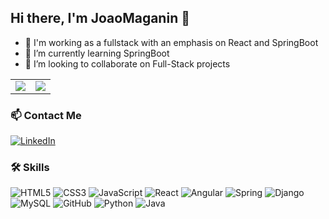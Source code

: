 ## Hi there, I'm JoaoMaganin 👋

- 🔭 I'm working as a fullstack with an emphasis on React and SpringBoot
- 🌱 I’m currently learning SpringBoot
- 👯 I’m looking to collaborate on Full-Stack projects

<table>
  <tr style="border: none;">
    <td style="border: none;">
      <picture>
        <source
          srcset="https://github-readme-stats.vercel.app/api?username=JoaoMaganin&show_icons=true&theme=dark&title_color=39FF14&icon_color=39FF14"
          media="(prefers-color-scheme: dark)"
        />
        <source
          srcset="https://github-readme-stats.vercel.app/api?username=JoaoMaganin&show_icons=true&title_color=000080&icon_color=000080"
          media="(prefers-color-scheme: light), (prefers-color-scheme: no-preference)"
        />
        <img src="https://github-readme-stats.vercel.app/api?username=JoaoMaganin&show_icons=true&title_color=39FF14&icon_color=39FF14" />
      </picture>
    </td>
    <td style="border: none;">
      <picture>
        <source
          srcset="https://github-readme-stats.vercel.app/api/top-langs/?username=JoaoMaganin&layout=compact&theme=dark&title_color=39FF14&hide=css,html"
          media="(prefers-color-scheme: dark)"
        />
        <source
          srcset="https://github-readme-stats.vercel.app/api/top-langs/?username=JoaoMaganin&layout=compact&title_color=000080&hide=css,html"
          media="(prefers-color-scheme: light), (prefers-color-scheme: no-preference)"
        />
        <img src="https://github-readme-stats.vercel.app/api/top-langs/?username=JoaoMaganin&layout=compact&title_color=000080&hide=css,html" />
      </picture>
    </td>
  </tr>
</table>

### 📫 Contact Me

[![LinkedIn](https://img.shields.io/badge/-LinkedIn-0077B5?style=flat&logo=LinkedIn&logoColor=white)](https://www.linkedin.com/in/joaomontemor/)

### 🛠️ Skills

![HTML5](https://img.shields.io/badge/-HTML5-E34F26?style=flat&logo=html5&logoColor=white)
![CSS3](https://img.shields.io/badge/-CSS3-1572B6?style=flat&logo=css3&logoColor=white)
![JavaScript](https://img.shields.io/badge/-JavaScript-F7DF1E?style=flat&logo=javascript&logoColor=black)
![React](https://img.shields.io/badge/-React-61DAFB?style=flat&logo=react&logoColor=black)
![Angular](https://img.shields.io/badge/angular-%23DD0031.svg?style=for-the-badge&logo=angular&logoColor=white)
![Spring](https://img.shields.io/badge/spring-%236DB33F.svg?style=for-the-badge&logo=spring&logoColor=white)
![Django](https://img.shields.io/badge/django-%23092E20.svg?style=for-the-badge&logo=django&logoColor=white)
![MySQL](https://img.shields.io/badge/-MySQL-4479A1?style=flat&logo=mysql&logoColor=white)
![GitHub](https://img.shields.io/badge/-GitHub-181717?style=flat&logo=github&logoColor=white)
![Python](https://img.shields.io/badge/python-3670A0?style=for-the-badge&logo=python&logoColor=ffdd54)
![Java](https://img.shields.io/badge/java-%23ED8B00.svg?style=for-the-badge&logo=openjdk&logoColor=white)
